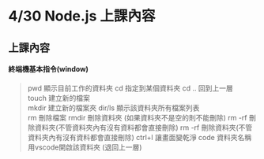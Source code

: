 # 4/30 Node.js 上課內容

## 上課內容
#### 終端機基本指令(window)

>pwd   顯示目前工作的資料夾 
>cd    指定到某個資料夾 
>cd .. 回到上一層   
>touch  建立新的檔案  
>mkdir  建立新的檔案夾
>dir/ls 顯示該資料夾所有檔案列表  
>rm      刪除檔案
>rmdir    刪除資料夾 (如果資料夾不是空的則不能刪除)
>rm -rf    刪除資料夾(不管資料夾內有沒有資料都會直接刪除)
>rm -rf    刪除資料夾(不管資料夾內有沒有資料都會直接刪除)
>ctrl+l     讓畫面變乾淨
>code 資料夾名稱   用vscode開啟該資料夾 (退回上一層)